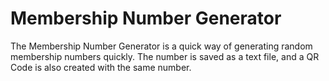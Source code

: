 # Membership Number Generator
The Membership Number Generator is a quick way of generating random membership numbers quickly. The number is saved as a text file, and a QR Code is also created with the same number.

